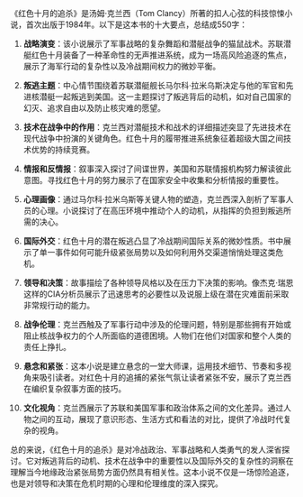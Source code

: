 《红色十月的追杀》是汤姆·克兰西（Tom Clancy）所著的扣人心弦的科技惊悚小说，首次出版于1984年。以下是这本书的十大要点，总结成550字：

1. **战略演变**：该小说展示了军事战略的复杂舞蹈和潜艇战争的猫鼠战术。苏联潜艇红色十月装备了一种革命性的无声推进系统，成为一场高风险追逐的焦点，展示了海军行动的复杂性以及冷战期间权力的微妙平衡。

2. **叛逃主题**：中心情节围绕着苏联潜艇舰长马尔科·拉米乌斯决定与他的军官和先进核潜艇一起叛逃到美国。这一主题探讨了叛逃背后的动机，如对自己国家的幻灭、追求自由以及防止核灾难的愿望。

3. **技术在战争中的作用**：克兰西对潜艇技术和战术的详细描述突显了先进技术在现代战争中扮演的关键角色。红色十月的履带推进系统象征着超级大国之间技术优势的持续竞赛。

4. **情报和反情报**：叙事深入探讨了间谍世界，美国和苏联情报机构努力解读彼此意图。寻找红色十月的努力展示了在国家安全中收集和分析情报的重要性。

5. **心理画像**：通过马尔科·拉米乌斯等关键人物的塑造，克兰西深入剖析了军事人员的心理。小说探讨了在高压环境中推动个人的动机，从指挥的负担到叛逃所需的决心。

6. **国际外交**：红色十月的潜在叛逃凸显了冷战期间国际关系的微妙性质。书中展示了单一事件如何可能升级紧张局势以及如何利用外交渠道悄悄处理这类危机。

7. **领导和决策**：故事描绘了各种领导风格以及在压力下决策的影响。像杰克·瑞恩这样的CIA分析员展示了迅速思考的必要性以及说服上级在潜在灾难面前采取非常规行动的能力。

8. **战争伦理**：克兰西触及了军事行动中涉及的伦理问题，特别是那些拥有开始或阻止核战争权力的个人所面临的道德困境。人物们在他们对国家和整个人类的责任上挣扎。

9. **悬念和紧张**：这本小说是建立悬念的一堂大师课，运用技术细节、节奏和多视角来吸引读者。对红色十月的追捕的紧张气氛让读者紧张不安，展示了克兰西在编织复杂叙事方面的技巧。

10. **文化视角**：克兰西展示了苏联和美国军事和政治体系之间的文化差异。通过人物之间的互动，展现了意识形态、生活方式和看法的对比，提供了冷战时代复杂的视角。

总的来说，《红色十月的追杀》是对冷战政治、军事战略和人类勇气的发人深省探讨。它对叛逃背后的动机、技术在战争中的重要性以及国际外交的复杂性的洞察在理解当今地缘政治紧张局势方面仍然具有相关性。这本小说不仅是一场惊险追逐，也是对领导和决策在危机时期的心理和伦理维度的深入探究。